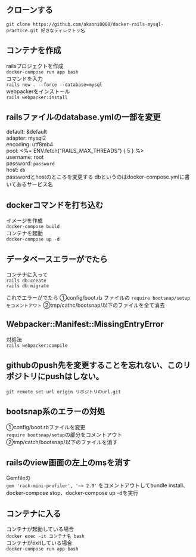 ## クローンする
`git clone https://github.com/akaoni0000/docker-rails-mysql-practice.git 好きなディレクトリ名`
## コンテナを作成
railsプロジェクトを作成<br>
`docker-compose run app bash`<br>
コマンドを入力<br>
`rails new . --force --database=mysql`<br>
webpackerをインストール<br>
`rails webpacker:install`<br>

## railsファイルのdatabase.ymlの一部を変更
default: &default<br>
  adapter: mysql2<br>
  encoding: utf8mb4<br>
  pool: <%= ENV.fetch("RAILS_MAX_THREADS") { 5 } %><br>
  username: root<br>
  password: `password`<br> 
  host: `db`<br>
  passwordとhostのところを変更する dbというのはdocker-compose.ymlに書いてあるサービス名<br>
  
## dockerコマンドを打ち込む
イメージを作成<br>
`docker-compose build`<br>
コンテナを起動<br>
`docker-compose up -d`

## データベースエラーがでたら
コンテナに入って<br>
`rails db:create`<br>
`rails db:migrate`

これでエラーがでたら
①config/boot.rb ファイルの
`require bootsnap/setup をコメントアウト`
②tmp/cathc/bootsnap/以下のファイルを全て消去

## Webpacker::Manifest::MissingEntryError
対処法<br>
`rails webpacker:compile`

## githubのpush先を変更することを忘れない、このリポジトリにpushはしない。
`git remote set-url origin リポジトリのurl.git`

## bootsnap系のエラーの対処
①config/boot.rbファイルを変更<br>
`require bootsnap/setup`の部分をコメントアウト<br>
②tmp/catch/bootsnap/以下のファイルを消す

## railsのview画面の左上のmsを消す
Gemfileの<br>
`gem 'rack-mini-profiler', '~> 2.0'` をコメントアウトしてbundle install、docker-compose stop、docker-compose up -dを実行

## コンテナに入る
コンテナが起動している場合<br>
`docker exec -it コンテナ名 bash`<br>
コンテナがexitしている場合<br>
`docker-compose run app bash`

